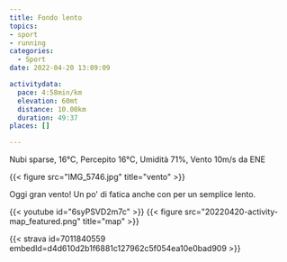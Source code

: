 ```yaml
---
title: Fondo lento
topics:
- sport
- running
categories: 
  - Sport
date: 2022-04-20 13:09:09

activitydata:
  pace: 4:58min/km
  elevation: 60mt
  distance: 10.00km
  duration: 49:37
places: []

---
```


Nubi sparse, 16°C, Percepito 16°C, Umidità 71%, Vento 10m/s da ENE

{{< figure src="IMG_5746.jpg" title="vento" >}}

<!--more-->

Oggi gran vento! Un po' di fatica anche con per un semplice lento.

{{< youtube id="6syPSVD2m7c" >}}
{{<  figure src="20220420-activity-map_featured.png" title="map" >}}

{{< strava id=7011840559 embedId=d4d610d2b1f6881c127962c5f054ea10e0bad909 >}}
